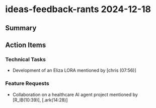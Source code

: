 # ideas-feedback-rants 2024-12-18

## Summary


## Action Items

### Technical Tasks
- Development of an Eliza LORA mentioned by [chris (07:56)]

### Feature Requests
- Collaboration on a healthcare AI agent project mentioned by [R_IB(10:39)], [.ark(14:28)]